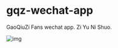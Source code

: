 # gqz-wechat-app
GaoQiuZi Fans wechat app. Zi Yu Ni Shuo.

![img](https://img-dragon-blog.oss-cn-beijing.aliyuncs.com/github/imgs/app.jpg)
